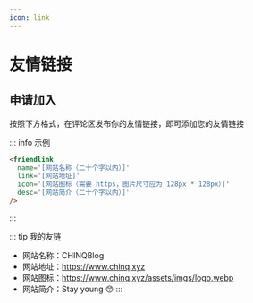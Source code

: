 ```yaml
---
icon: link
---
```

# 友情链接
<div id='link-grid'>
<friendlink name='CHINQBlog' link='/' icon='/assets/imgs/icons/logo.webp' desc='Stay young 😙' />
<friendlink name='KRTL' link='https://krtl.top' icon='https://r.krtl.top/image/avatar/Keritial.avif' desc='No desc provided.' />
</div>

## 申请加入

按照下方格式，在评论区发布你的友情链接，即可添加您的友情链接

::: info 示例
```html
<friendlink
  name='[网站名称（二十个字以内）]'
  link='[网站地址]'
  icon='[网站图标（需要 https，图片尺寸应为 128px * 128px）]'
  desc='[网站简介（二十个字以内）]'
/>
```
:::

::: tip 我的友链
- 网站名称：CHINQBlog
- 网站地址：https://www.chinq.xyz
- 网站图标：https://www.chinq.xyz/assets/imgs/logo.webp
- 网站简介：Stay young 😙
:::
